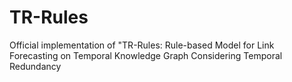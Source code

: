 # TR-Rules
Official implementation of "TR-Rules: Rule-based Model for Link Forecasting on Temporal Knowledge Graph Considering Temporal Redundancy
